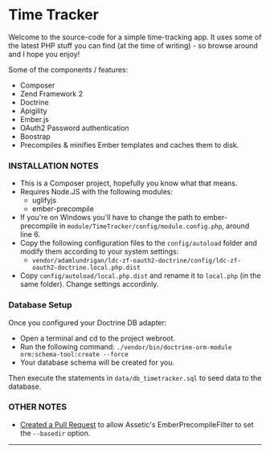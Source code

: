 # Time Tracker
Welcome to the source-code for a simple time-tracking app. It uses some of the latest PHP stuff you can find (at the time of writing) - so browse around and I hope you enjoy!

Some of the components / features:
* Composer
* Zend Framework 2
* Doctrine
* Apigility
* Ember.js
* OAuth2 Password authentication
* Boostrap
* Precompiles & minifies Ember templates and caches them to disk.

### INSTALLATION NOTES
* This is a Composer project, hopefully you know what that means.
* Requires Node.JS with the following modules:
    * uglifyjs
    * ember-precompile
* If you're on Windows you'll have to change the path to ember-precompile in
  `module/TimeTracker/config/module.config.php`, around line 6.
* Copy the following configuration files to the `config/autoload` folder and modify them according to your system settings:
    * `vendor/adamlundrigan/ldc-zf-oauth2-doctrine/config/ldc-zf-oauth2-doctrine.local.php.dist`
* Copy `config/autoload/local.php.dist` and rename it to `local.php` (in the same folder). Change settings accordinly.

### Database Setup
Once you configured your Doctrine DB adapter:
* Open a terminal and cd to the project webroot.
* Run the following command: `./vendor/bin/doctrine-orm-module orm:schema-tool:create --force`
* Your database schema will be created for you.

Then execute the statements in `data/db_timetracker.sql` to seed data to the database.

### OTHER NOTES
* [Created a Pull Request](https://github.com/kriswallsmith/assetic/pull/645) to allow Assetic's EmberPrecompileFilter to set the `--basedir` option.

------------------------------------------------------------------------------------------
